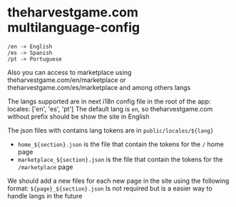 # theharvestgame.com multilanguage-config

```
/en -> English
/es -> Spanish
/pt -> Portuguese
```
Also you can access to marketplace using theharvestgame.com/en/marketplace or theharvestgame.com/es/marketplace and among others langs

The langs supported are in next i18n config file in the root of the app: locales: ['en', 'es', 'pt']
The default lang is `en`, so theharvestgame.com without prefix should be show the site in English

The json files with contains lang tokens are in `public/locales/${lang}`

- `home_${section}.json` is the file that contain the tokens for the `/` home page
- `marketplace_${section}.json` is the file that contain the tokens for the `/marketplace` page

We should add a new files for each new page in the site using the following format: `${page}_${section}.json`
Is not required but is a easier way to handle langs in the future
